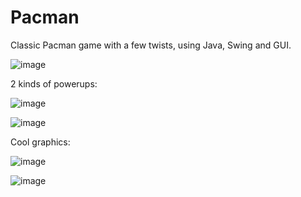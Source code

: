 Pacman
======

Classic Pacman game with a few twists, using Java, Swing and GUI.

![image](https://dl.dropboxusercontent.com/u/96757029/pacman1.png)

2 kinds of powerups:

![image](https://dl.dropboxusercontent.com/u/96757029/pacman2.png)

![image](https://dl.dropboxusercontent.com/u/96757029/pacman3.png)

Cool graphics:

![image](https://dl.dropboxusercontent.com/u/96757029/GameOver.png)

![image](https://dl.dropboxusercontent.com/u/96757029/main.png)


